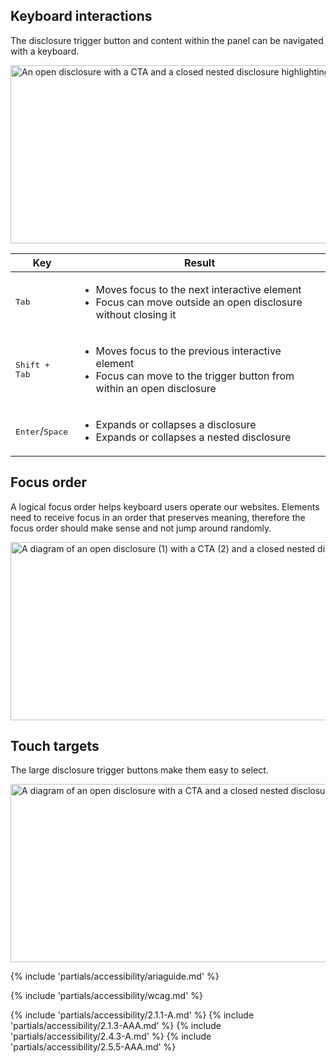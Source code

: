 ## Keyboard interactions

The disclosure trigger button and content within the panel can be navigated with a keyboard.

<uxdot-example>
  <img alt="An open disclosure with a CTA and a closed nested disclosure highlighting the three focusable areas."
       src="../disclosure-a11y-keyboard-interactions.svg"
       width="1012"
       height="285">
</uxdot-example>

<rh-table>
  <table>
    <thead>
      <tr>
        <th scope="col" data-label="Key">Key</th>
        <th scope="col" data-label="Result">Result</th>
      </tr>
    </thead>
    <tbody>
      <tr>
        <td data-label="Key"><kbd>Tab</kbd></td>
        <td data-label="Result">
          <ul>
            <li>Moves focus to the next interactive element</li>
            <li>Focus can move outside an open disclosure without closing it</li>
          </ul>
        </td>
      </tr>
      <tr>
        <td data-label="Key"><kbd>Shift + Tab</kbd></td>
        <td data-label="Result">
          <ul>
            <li>Moves focus to the previous interactive element</li>
            <li>Focus can move to the trigger button from within an open disclosure</li>
          </ul>
        </td>
      </tr>
      <tr>
        <td data-label="Key"><kbd>Enter</kbd>/<kbd>Space</kbd></td>
        <td data-label="Result">
          <ul>
            <li>Expands or collapses a disclosure</li>
            <li>Expands or collapses a nested disclosure</li>
          </ul>
        </td>
      </tr>
    </tbody>
  </table>
</rh-table>

## Focus order

A logical focus order helps keyboard users operate our websites. Elements need to receive focus in an order that preserves meaning, therefore the focus order should make sense and not jump around randomly.

<uxdot-example>
  <img alt="A diagram of an open disclosure (1) with a CTA (2) and a closed nested disclosure (3) highlighting the three focusable areas."
       src="../disclosure-a11y-focus-order.svg"
       width="1012"
       height="285">
</uxdot-example>

## Touch targets

The large disclosure trigger buttons make them easy to select.

<uxdot-example>
  <img alt="A diagram of an open disclosure with a CTA and a closed nested disclosure highlighting the three available touch targets."
       src="../disclosure-a11y-touch-targets.svg"
       width="1012"
       height="285">
</uxdot-example>

{% include 'partials/accessibility/ariaguide.md' %}

{% include 'partials/accessibility/wcag.md' %}

{% include 'partials/accessibility/2.1.1-A.md' %}
{% include 'partials/accessibility/2.1.3-AAA.md' %}
{% include 'partials/accessibility/2.4.3-A.md' %}
{% include 'partials/accessibility/2.5.5-AAA.md' %}
